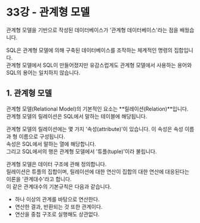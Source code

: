 # 33강 - 관계형 모델
관계형 모델을 기반으로 작성된 데이터베이스가 '관계형 데이터베이스'라는 점을 배웠습니다.  
  
SQL은 관계형 모델에 의해 구축된 데이터베이스를 조작하는 체계적인 명령의 집합입니다.  
관계형 모델에서 SQL이 만들어졌지만 유감스럽게도 관계형 모델에서 사용하는 용어와 SQL의 용어는 일치하지 않습니다.  
  
## 1. 관계형 모델
관계형 모델(Relational Model)의 기본적인 요소는 **릴레이션(Relation)**입니다.  
관계형 모델의 릴레이션은 SQL에서 말하는 테이블에 해당됩니다.  
  
관계형 모델의 릴레이션에는 몇 가지 '속성(attribute)'이 있습니다. 이 속성은 속성 이름과 형 이름으로 구성됩니다.  
속성은 SQL에서 말하는 열에 해당합니다.  
그리고 SQL에서의 행은 관계형 모델에서 '튜플(tuple)'이라 불립니다.  
  
관계형 모델은 데이터 구조에 관해 정의합니다.   
릴레이션은 튜플의 집합이며, 릴레이션에 대한 연산이 집합의 대한 연산에 대응된다는 이론을 '관계대수'라고 합니다.  
이 같은 관계대수의 기본규칙은 다음과 같습니다.  
- 하나 이상의 관계를 바탕으로 연산한다.  
- 연산한 결과, 반환되는 것 또한 관계이다.  
- 연산을 중첩 구조로 실행해도 상관없다.  



